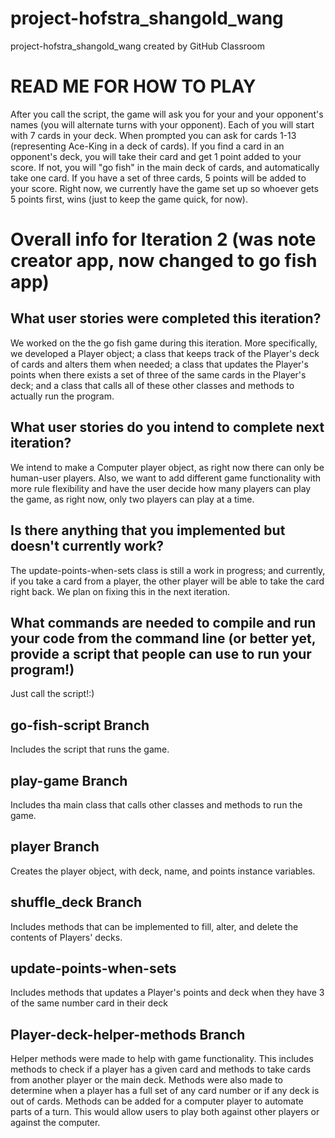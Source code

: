 # project-hofstra_shangold_wang
project-hofstra_shangold_wang created by GitHub Classroom

# READ ME FOR HOW TO PLAY
After you call the script, the game will ask you for your and your opponent's names (you will alternate turns with your opponent). Each of you will start with 7 cards in your deck. When prompted you can ask for cards 1-13 (representing Ace-King in a deck of cards). If you find a card in an opponent's deck, you will take their card and get 1 point added to your score. If not, you will "go fish" in the main deck of cards, and automatically take one card. If you have a set of three cards, 5 points will be added to your score. Right now, we currently have the game set up so whoever gets 5 points first, wins (just to keep the game quick, for now).

# Overall info for Iteration 2 (was note creator app, now changed to go fish app)

## What user stories were completed this iteration? 
We worked on the the go fish game during this iteration. More specifically, we developed a Player object; a class that keeps track of the Player's deck of cards and alters them when needed; a class that updates the Player's points when there exists a set of three of the same cards in the Player's deck; and a class that calls all of these other classes and methods to actually run the program.

## What user stories do you intend to complete next iteration? 
We intend to make a Computer player object, as right now there can only be human-user players. Also, we want to add different game functionality with more rule flexibility and have the user decide how many players can play the game, as right now, only two players can play at a time.

## Is there anything that you implemented but doesn't currently work? 
The update-points-when-sets class is still a work in progress; and currently, if you take a card from a player, the other player will be able to take the card right back. We plan on fixing this in the next iteration.

## What commands are needed to compile and run your code from the command line (or better yet, provide a script that people can use to run your program!)
Just call the script!:)

## go-fish-script Branch
Includes the script that runs the game.

## play-game Branch
Includes tha main class that calls other classes and methods to run the game.

## player Branch
Creates the player object, with deck, name, and points instance variables.

## shuffle_deck Branch
Includes methods that can be implemented to fill, alter, and delete the contents of Players' decks.

## update-points-when-sets
Includes methods that updates a Player's points and deck when they have 3 of the same number card in their deck



## Player-deck-helper-methods Branch
Helper methods were made to help with game functionality. This includes methods to check if a player has a given card and methods to take cards from another player or the main deck. Methods were also made to determine when a player has a full set of any card number or if any deck is out of cards. Methods can be added for a computer player to automate parts of a turn. This would allow users to play both against other players or against the computer.




